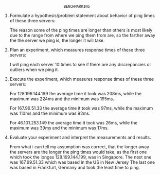 								BENCHMARKING

1. Formulate a hypothesis/problem statement about behavior of ping times of these three servers:

  	The reason some of the ping times are longer than others is most likely due to the range from where we ping them from are, so the
	farther away the the server we ping is, the longer it will take.

2. Plan an experiment, which measures response times of these three servers:

	I will ping each server 10 times to see if there are any discrepancies or outliers when we ping it.

3. Execute the experiment, which measures response times of these three servers:

	For 128.199.144.199 the average time it took was 208ms, while the maximum was 224ms and the minimum was 195ms.
	
	For 167.99.51.33 the average time it took was 97ms, while the maximum was 110ms and the minimum was 92ms.
	
	For 46.101.253.149 the average time it took was 26ms, while the maximum was 39ms and the minimum was 17ms.

4. Evaluate your experiment and interpret the measurements and results.

	From what i can tell my assumption was correct, that the longer away the servers are the longer the ping times would take, as the first
	one which took the longes 128.199.144.199, was in Singapore. The next one was 167.99.51.33 which was based in the US in New Jersey
	The last one was based in Frankfurt, Germany and took the least time to ping.

